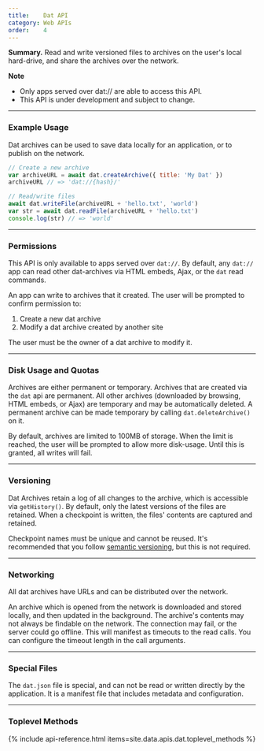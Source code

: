 ```yaml
---
title:    Dat API
category: Web APIs
order:    4
---
```


<div class="card">
  <p><strong>Summary.</strong> Read and write versioned files to archives on the user's local hard-drive, and share the archives over the network.</p>
</div>


**Note**

- Only apps served over dat:// are able to access this API.
- <i class="fa fa-flask"></i> This API is under development and subject to change.

<hr class="nomargin">

### Example Usage

Dat archives can be used to save data locally for an application, or to publish on the network.

```javascript
// Create a new archive
var archiveURL = await dat.createArchive({ title: 'My Dat' })
archiveURL // => 'dat://{hash}/'

// Read/write files
await dat.writeFile(archiveURL + 'hello.txt', 'world')
var str = await dat.readFile(archiveURL + 'hello.txt')
console.log(str) // => 'world'
```

<hr class="nomargin">

### Permissions 

This API is only available to apps served over `dat://`.
By default, any `dat://` app can read other dat-archives via HTML embeds, Ajax, or the `dat` read commands.

An app can write to archives that it created.
The user will be prompted to confirm permission to:

 1. Create a new dat archive
 2. Modify a dat archive created by another site

The user must be the owner of a dat archive to modify it.

<hr class="nomargin">

### Disk Usage and Quotas

Archives are either permanent or temporary.
Archives that are created via the `dat` api are permanent.
All other archives (downloaded by browsing, HTML embeds, or Ajax) are temporary and may be automatically deleted.
A permanent archive can be made temporary by calling `dat.deleteArchive()` on it.

By default, archives are limited to 100MB of storage.
When the limit is reached, the user will be prompted to allow more disk-usage.
Until this is granted, all writes will fail.

<hr class="nomargin">

### Versioning

Dat Archives retain a log of all changes to the archive, which is accessible via `getHistory()`.
By default, only the latest versions of the files are retained.
When a checkpoint is written, the files' contents are captured and retained.

Checkpoint names must be unique and cannot be reused.
It's recommended that you follow [semantic versioning](http://semver.org/), but this is not required.

<hr class="nomargin">

### Networking

All dat archives have URLs and can be distributed over the network.

An archive which is opened from the network is downloaded and stored locally, and then updated in the background.
The archive's contents may not always be findable on the network.
The connection may fail, or the server could go offline.
This will manifest as timeouts to the read calls.
You can configure the timeout length in the call arguments.

<hr class="nomargin">

### Special Files

The `dat.json` file is special, and can not be read or written directly by the application.
It is a manifest file that includes metadata and configuration.

<hr class="nomargin">

### Toplevel Methods

{% include api-reference.html items=site.data.apis.dat.toplevel_methods %}